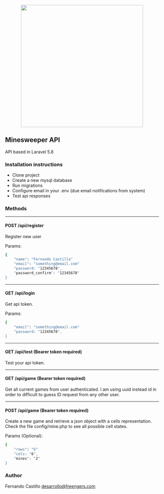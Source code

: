 <p align="center"><img src="https://res.cloudinary.com/dtfbvvkyp/image/upload/v1566331377/laravel-logolockup-cmyk-red.svg" width="400"></p>


## Minesweeper API

API based in Laravel 5.8

### Installation instructions

- Clone project
- Create a new mysql database
- Run migrations
- Configure email in your .env (due email notifications from system)
- Test api responses

### Methods

---------------
#### POST /api/register
Register new user


Params:
```sh
{
    "name": "Fernando Castillo"
    "email": "something@email.com"
    "password: "12345678",
    "password_confirm": "12345678"
}
```

 ---------------
#### GET /api/login
Get api token.

Params:
```sh
{    
    "email": "something@email.com"
    "password: "12345678",    
}
```


---------------
#### GET /api/test (Bearer token required)
Test your api token.


---------------
#### GET /api/game (Bearer token required)
Get all current games from user authenticated. I am using uuid instead id in order to difficult to guess ID request from any other user.

---------------
#### POST /api/game (Bearer token required)
Create a new game and retrieve a json object with a cells representation. Check the file config/mine.php to see all possible cell states.

Params (Optional):
```sh
{    
    "rows": "6"
    "cols: "6",
    "mines": "2"    
}
```


### Author

Fernando Castillo <desarrollo@freengers.com>
